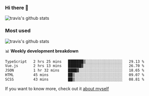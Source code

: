 ### Hi there 👋

<!--
**HondryTravis/HondryTravis** is a ✨ _special_ ✨ repository because its `README.md` (this file) appears on your GitHub profile.

Here are some ideas to get you started:

- 🔭 I’m currently working on ...
- 🌱 I’m currently learning ...
- 👯 I’m looking to collaborate on ...
- 🤔 I’m looking for help with ...
- 💬 Ask me about ...
- 📫 How to reach me: ...
- 😄 Pronouns: ...
- ⚡ Fun fact: ...
-->

![travis's github stats](https://github-readme-stats.vercel.app/api?username=HondryTravis&hide=stars)
### Most used
![travis's github stats](https://github-readme-stats.anuraghazra1.vercel.app/api/top-langs/?username=HondryTravis&layout=compact&hide_title=true)

📊 **Weekly development breakdown**

<!--START_SECTION:waka-->

```txt
TypeScript   2 hrs 25 mins   ███████▒░░░░░░░░░░░░░░░░░   29.13 %
Vue.js       2 hrs 13 mins   ██████▓░░░░░░░░░░░░░░░░░░   26.70 %
JSON         1 hr 32 mins    ████▓░░░░░░░░░░░░░░░░░░░░   18.65 %
HTML         45 mins         ██▒░░░░░░░░░░░░░░░░░░░░░░   09.07 %
SCSS         43 mins         ██▒░░░░░░░░░░░░░░░░░░░░░░   08.81 %
```

<!--END_SECTION:waka-->

If you want to know more, check out it [about myself](https://hondrytravis.github.io/)
